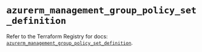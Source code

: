 # `azurerm_management_group_policy_set_definition`

Refer to the Terraform Registry for docs: [`azurerm_management_group_policy_set_definition`](https://registry.terraform.io/providers/hashicorp/azurerm/4.39.0/docs/resources/management_group_policy_set_definition).
